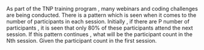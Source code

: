 As part of the TNP training program , many webinars and coding challenges are being conducted. There is a pattern which is seen when it comes to the number of participants in each session. Initially , if there are P number of participants , it is seen that only 80% of these participants attend the next session. If this pattern continues , what will be the participant count in the Nth session. Given the participant count in the first session.
